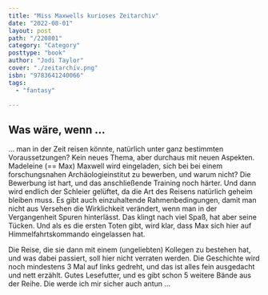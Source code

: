 ```yaml
---
title: "Miss Maxwells kurioses Zeitarchiv"
date: "2022-08-01"
layout: post
path: "/220801"
category: "Category"
posttype: "book"
author: "Jodi Taylor"
cover: "./zeitarchiv.png"
isbn: "9783641240066"
tags:
  - "fantasy"

---
```

## Was wäre, wenn ...

... man in der Zeit reisen könnte, natürlich unter ganz bestimmten Voraussetzungen? Kein neues Thema, aber durchaus mit neuen Aspekten. Madeleine (== Max) Maxwell wird eingeladen, sich bei bei einem forschungsnahen Archäologieinstitut zu bewerben, und warum nicht? Die Bewerbung ist hart, und das anschließende Training noch härter. Und dann wird endlich der Schleier gelüftet, da die Art des Reisens natürlich geheim bleiben muss. Es gibt auch einzuhaltende Rahmenbedingungen, damit man nicht aus Versehen die Wirklichkeit verändert, wenn man in der Vergangenheit Spuren hinterlässt. Das klingt nach viel Spaß, hat aber seine Tücken. Und als es die ersten Toten gibt, wird klar, dass Max sich hier auf Himmelfahrtskommando eingelassen hat.

Die Reise, die sie dann mit einem (ungeliebten) Kollegen zu bestehen hat, und was dabei passiert, soll hier nicht verraten werden. Die Geschichte wird noch mindestens 3 Mal auf links gedreht, und das ist alles fein ausgedacht und nett erzählt. Gutes Lesefutter, und es gibt schon 5 weitere Bände aus der Reihe. Die werde ich mir sicher auch antun ...